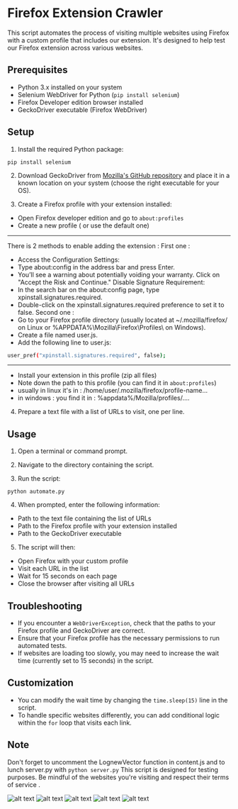 # Firefox Extension Crawler

This script automates the process of visiting multiple websites using Firefox with a custom profile that includes our extension. It's designed to help test our Firefox extension across various websites.

## Prerequisites

- Python 3.x installed on your system
- Selenium WebDriver for Python (`pip install selenium`)
- Firefox Developer edition browser installed
- GeckoDriver executable (Firefox WebDriver)

## Setup

1. Install the required Python package:

```pip install selenium```


2. Download GeckoDriver from [Mozilla's GitHub repository](https://github.com/mozilla/geckodriver/releases) and place it in a known location on your system (choose the right executable for your OS).

3. Create a Firefox profile with your extension installed:
- Open Firefox developer edition and go to `about:profiles`
- Create a new profile ( or use the default one)
----
There is 2 methods to enable adding the extension :
First one :
- Access the Configuration Settings:
- Type about:config in the address bar and press Enter.
- You’ll see a warning about potentially voiding your warranty. Click on "Accept the Risk and Continue."
  Disable Signature Requirement:
- In the search bar on the about:config page, type xpinstall.signatures.required.
- Double-click on the xpinstall.signatures.required preference to set it to false.
Second one :
- Go to your Firefox profile directory (usually located at ~/.mozilla/firefox/ on Linux or %APPDATA%\Mozilla\Firefox\Profiles\ on Windows).
- Create a file named user.js.
- Add the following line to user.js:
```bash
user_pref("xpinstall.signatures.required", false);
```
----

- Install your extension in this profile (zip all files)
- Note down the path to this profile (you can find it in `about:profiles`)
- usually in linux it's in : /home/user/.mozilla/firefox/profile-name...
- in windows : you find it in : %appdata%/Mozilla/profiles/....

4. Prepare a text file with a list of URLs to visit, one per line.

## Usage

1. Open a terminal or command prompt.

2. Navigate to the directory containing the script.

3. Run the script:

```python automate.py```


4. When prompted, enter the following information:
- Path to the text file containing the list of URLs
- Path to the Firefox profile with your extension installed
- Path to the GeckoDriver executable

5. The script will then:
- Open Firefox with your custom profile
- Visit each URL in the list
- Wait for 15 seconds on each page
- Close the browser after visiting all URLs

## Troubleshooting

- If you encounter a `WebDriverException`, check that the paths to your Firefox profile and GeckoDriver are correct.
- Ensure that your Firefox profile has the necessary permissions to run automated tests.
- If websites are loading too slowly, you may need to increase the wait time (currently set to 15 seconds) in the script.

## Customization

- You can modify the wait time by changing the `time.sleep(15)` line in the script.
- To handle specific websites differently, you can add conditional logic within the `for` loop that visits each link.

## Note
Don't forget to uncomment the LognewVector function in content.js and to lunch server.py with ```python server.py```
This script is designed for testing purposes. Be mindful of the websites you're visiting and respect their terms of service .

![alt text](image.png)
![alt text](image-1.png)
![alt text](image-2.png)
![alt text](image-3.png)
![alt text](image-4.png)
